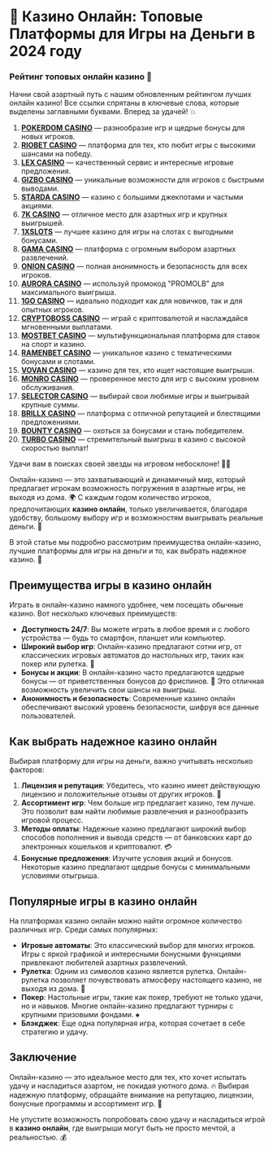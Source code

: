 # 🎰 Казино Онлайн: Топовые Платформы для Игры на Деньги в 2024 году
### Рейтинг топовых онлайн казино 🎰

Начни свой азартный путь с нашим обновленным рейтингом лучших онлайн казино! Все ссылки спрятаны в ключевые слова, которые выделены заглавными буквами. Вперед за удачей! 💥

1. **[POKERDOM CASINO](https://brandplay.link/Bxg7SC7H)** — разнообразие игр и щедрые бонусы для новых игроков.
2. **[RIOBET CASINO](https://brandplay.link/dtx89f2L)** — платформа для тех, кто любит игры с высокими шансами на победу.
3. **[LEX CASINO](https://brandplay.link/2HFTmBc8)** — качественный сервис и интересные игровые предложения.
4. **[GIZBO CASINO](https://gizbo-tea02.com/c8e962e89)** — уникальные возможности для игроков с быстрыми выводами.
5. **[STARDA CASINO](https://brandplay.link/cpFQbWKn)** — казино с большими джекпотами и частыми акциями.
6. **[7K CASINO](https://brandplay.link/dd46bNgD)** — отличное место для азартных игр и крупных выигрышей.
7. **[1XSLOTS](https://brandplay.link/R4xfxqdm)** — лучшее казино для игры на слотах с выгодными бонусами.
8. **[GAMA CASINO](https://brandplay.link/zrZpLFTP)** — платформа с огромным выбором азартных развлечений.
9. **[ONION CASINO](https://obclk001-2d.top/click?offer_id=986&partner_id=10542&landing_id=1798&utm_medium=affiliate&sub_1=oncasino3)** — полная анонимность и безопасность для всех игроков.
10. **[AURORA CASINO](https://10trafic-stat2.com/click/668546566bcc6313411604c7/6766/15114/subaccount?promocode=PROMOLB)** — используй промокод "PROMOLB" для максимального выигрыша.
11. **[1GO CASINO](https://1go-ircp01.com/ce015f410)** — идеально подходит как для новичков, так и для опытных игроков.
12. **[CRYPTOBOSS CASINO](https://cryptobossc.online/d847bcfa9)** — играй с криптовалютой и наслаждайся мгновенными выплатами.
13. **[MOSTBET CASINO](https://ktbtis024ifqfn0mst.com/beQs)** — мультифункциональная платформа для ставок на спорт и казино.
14. **[RAMENBET CASINO](https://get.saltyram.com/ru/registration?apkpop=0&partner=p24970p3296034p5526)** — уникальное казино с тематическими бонусами и слотами.
15. **[VOVAN CASINO](https://vovan.site/d2375cf9b)** — казино для тех, кто ищет настоящие выигрыши.
16. **[MONRO CASINO](https://mnr-ircp01.com/c3ce72a2c)** — проверенное место для игр с высоким уровнем обслуживания.
17. **[SELECTOR CASINO](https://gosel.pl/SELVK)** — выбирай свои любимые игры и выигрывай крупные суммы.
18. **[BRILLX CASINO](https://brillx.pub/BRIVK)** — платформа с отличной репутацией и блестящими предложениями.
19. **[BOUNTY CASINO](https://bounty-casino.de/BOVK)** — охоться за бонусами и стань победителем.
20. **[TURBO CASINO](https://turbo-casino.pro/TURVK)** — стремительный выигрыш в казино с высокой скоростью выплат!

Удачи вам в поисках своей звезды на игровом небосклоне! 🌟🎲


Онлайн-казино — это захватывающий и динамичный мир, который предлагает игрокам возможность погружения в азартные игры, не выходя из дома. 🌍 С каждым годом количество игроков, предпочитающих **казино онлайн**, только увеличивается, благодаря удобству, большому выбору игр и возможностям выигрывать реальные деньги. 🎲 

В этой статье мы подробно рассмотрим преимущества онлайн-казино, лучшие платформы для игры на деньги и то, как выбрать надежное казино. 🎰

## Преимущества игры в казино онлайн

Играть в онлайн-казино намного удобнее, чем посещать обычные казино. Вот несколько ключевых преимуществ:

- **Доступность 24/7**: Вы можете играть в любое время и с любого устройства — будь то смартфон, планшет или компьютер.
- **Широкий выбор игр**: Онлайн-казино предлагают сотни игр, от классических игровых автоматов до настольных игр, таких как покер или рулетка. 🎰
- **Бонусы и акции**: В онлайн-казино часто предлагаются щедрые бонусы — от приветственных бонусов до фриспинов. 🎁 Это отличная возможность увеличить свои шансы на выигрыш.
- **Анонимность и безопасность**: Современные казино онлайн обеспечивают высокий уровень безопасности, шифруя все данные пользователей.

## Как выбрать надежное казино онлайн

Выбирая платформу для игры на деньги, важно учитывать несколько факторов:

1. **Лицензия и репутация**: Убедитесь, что казино имеет действующую лицензию и положительные отзывы от других игроков. 💼
2. **Ассортимент игр**: Чем больше игр предлагает казино, тем лучше. Это позволит вам найти любимые развлечения и разнообразить игровой процесс.
3. **Методы оплаты**: Надежные казино предлагают широкий выбор способов пополнения и вывода средств — от банковских карт до электронных кошельков и криптовалют. 💳
4. **Бонусные предложения**: Изучите условия акций и бонусов. Некоторые казино предлагают щедрые бонусы с минимальными условиями отыгрыша.

## Популярные игры в казино онлайн

На платформах казино онлайн можно найти огромное количество различных игр. Среди самых популярных:

- **Игровые автоматы**: Это классический выбор для многих игроков. Игры с яркой графикой и интересными бонусными функциями привлекают любителей азартных развлечений.
- **Рулетка**: Одним из символов казино является рулетка. Онлайн-рулетка позволяет почувствовать атмосферу настоящего казино, не выходя из дома. 🎡
- **Покер**: Настольные игры, такие как покер, требуют не только удачи, но и навыков. Многие онлайн-казино предлагают турниры с крупными призовыми фондами. ♠️
- **Блэкджек**: Еще одна популярная игра, которая сочетает в себе стратегию и удачу. 

## Заключение

Онлайн-казино — это идеальное место для тех, кто хочет испытать удачу и насладиться азартом, не покидая уютного дома. 🔥 Выбирая надежную платформу, обращайте внимание на репутацию, лицензии, бонусные программы и ассортимент игр. 🎰

Не упустите возможность попробовать свою удачу и насладиться игрой в **казино онлайн**, где выигрыши могут быть не просто мечтой, а реальностью. 💰


